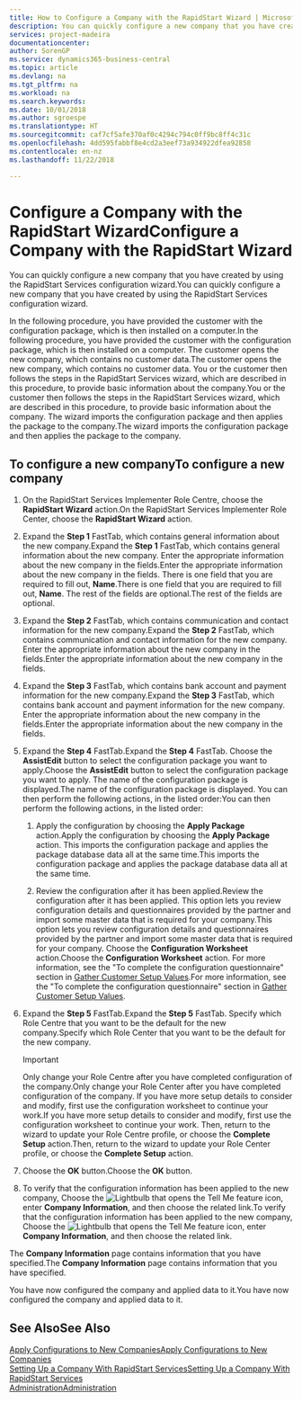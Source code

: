 ```yaml
---
title: How to Configure a Company with the RapidStart Wizard | Microsoft Docs
description: You can quickly configure a new company that you have created by using the RapidStart Services configuration wizard.
services: project-madeira
documentationcenter: 
author: SorenGP
ms.service: dynamics365-business-central
ms.topic: article
ms.devlang: na
ms.tgt_pltfrm: na
ms.workload: na
ms.search.keywords: 
ms.date: 10/01/2018
ms.author: sgroespe
ms.translationtype: HT
ms.sourcegitcommit: caf7cf5afe370af0c4294c794c0ff9bc8ff4c31c
ms.openlocfilehash: 4dd595fabbf8e4cd2a3eef73a934922dfea92858
ms.contentlocale: en-nz
ms.lasthandoff: 11/22/2018

---
```

# <a name="configure-a-company-with-the-rapidstart-wizard"></a><span data-ttu-id="cdbd9-103">Configure a Company with the RapidStart Wizard</span><span class="sxs-lookup"><span data-stu-id="cdbd9-103">Configure a Company with the RapidStart Wizard</span></span>
<span data-ttu-id="cdbd9-104">You can quickly configure a new company that you have created by using the RapidStart Services configuration wizard.</span><span class="sxs-lookup"><span data-stu-id="cdbd9-104">You can quickly configure a new company that you have created by using the RapidStart Services configuration wizard.</span></span>

<span data-ttu-id="cdbd9-105">In the following procedure, you have provided the customer with the configuration package, which is then installed on a computer.</span><span class="sxs-lookup"><span data-stu-id="cdbd9-105">In the following procedure, you have provided the customer with the configuration package, which is then installed on a computer.</span></span> <span data-ttu-id="cdbd9-106">The customer opens the new company, which contains no customer data.</span><span class="sxs-lookup"><span data-stu-id="cdbd9-106">The customer opens the new company, which contains no customer data.</span></span> <span data-ttu-id="cdbd9-107">You or the customer then follows the steps in the RapidStart Services wizard, which are described in this procedure, to provide basic information about the company.</span><span class="sxs-lookup"><span data-stu-id="cdbd9-107">You or the customer then follows the steps in the RapidStart Services wizard, which are described in this procedure, to provide basic information about the company.</span></span> <span data-ttu-id="cdbd9-108">The wizard imports the configuration package and then applies the package to the company.</span><span class="sxs-lookup"><span data-stu-id="cdbd9-108">The wizard imports the configuration package and then applies the package to the company.</span></span>  

## <a name="to-configure-a-new-company"></a><span data-ttu-id="cdbd9-109">To configure a new company</span><span class="sxs-lookup"><span data-stu-id="cdbd9-109">To configure a new company</span></span>  
1. <span data-ttu-id="cdbd9-110">On the RapidStart Services Implementer Role Centre, choose the **RapidStart Wizard** action.</span><span class="sxs-lookup"><span data-stu-id="cdbd9-110">On the RapidStart Services Implementer Role Center, choose the **RapidStart Wizard** action.</span></span>  
2. <span data-ttu-id="cdbd9-111">Expand the **Step 1** FastTab, which contains general information about the new company.</span><span class="sxs-lookup"><span data-stu-id="cdbd9-111">Expand the **Step 1** FastTab, which contains general information about the new company.</span></span> <span data-ttu-id="cdbd9-112">Enter the appropriate information about the new company in the fields.</span><span class="sxs-lookup"><span data-stu-id="cdbd9-112">Enter the appropriate information about the new company in the fields.</span></span> <span data-ttu-id="cdbd9-113">There is one field that you are required to fill out, **Name**.</span><span class="sxs-lookup"><span data-stu-id="cdbd9-113">There is one field that you are required to fill out, **Name**.</span></span> <span data-ttu-id="cdbd9-114">The rest of the fields are optional.</span><span class="sxs-lookup"><span data-stu-id="cdbd9-114">The rest of the fields are optional.</span></span>  
3. <span data-ttu-id="cdbd9-115">Expand the **Step 2** FastTab, which contains communication and contact information for the new company.</span><span class="sxs-lookup"><span data-stu-id="cdbd9-115">Expand the **Step 2** FastTab, which contains communication and contact information for the new company.</span></span> <span data-ttu-id="cdbd9-116">Enter the appropriate information about the new company in the fields.</span><span class="sxs-lookup"><span data-stu-id="cdbd9-116">Enter the appropriate information about the new company in the fields.</span></span>
4. <span data-ttu-id="cdbd9-117">Expand the **Step 3** FastTab, which contains bank account and payment information for the new company.</span><span class="sxs-lookup"><span data-stu-id="cdbd9-117">Expand the **Step 3** FastTab, which contains bank account and payment information for the new company.</span></span> <span data-ttu-id="cdbd9-118">Enter the appropriate information about the new company in the fields.</span><span class="sxs-lookup"><span data-stu-id="cdbd9-118">Enter the appropriate information about the new company in the fields.</span></span>  
5. <span data-ttu-id="cdbd9-119">Expand the **Step 4** FastTab.</span><span class="sxs-lookup"><span data-stu-id="cdbd9-119">Expand the **Step 4** FastTab.</span></span> <span data-ttu-id="cdbd9-120">Choose the **AssistEdit** button to select the configuration package you want to apply.</span><span class="sxs-lookup"><span data-stu-id="cdbd9-120">Choose the **AssistEdit** button to select the configuration package you want to apply.</span></span> <span data-ttu-id="cdbd9-121">The name of the configuration package is displayed.</span><span class="sxs-lookup"><span data-stu-id="cdbd9-121">The name of the configuration package is displayed.</span></span> <span data-ttu-id="cdbd9-122">You can then perform the following actions, in the listed order:</span><span class="sxs-lookup"><span data-stu-id="cdbd9-122">You can then perform the following actions, in the listed order:</span></span>  

    1. <span data-ttu-id="cdbd9-123">Apply the configuration by choosing the **Apply Package** action.</span><span class="sxs-lookup"><span data-stu-id="cdbd9-123">Apply the configuration by choosing the **Apply Package** action.</span></span> <span data-ttu-id="cdbd9-124">This imports the configuration package and applies the package database data all at the same time.</span><span class="sxs-lookup"><span data-stu-id="cdbd9-124">This imports the configuration package and applies the package database data all at the same time.</span></span>  

    2. <span data-ttu-id="cdbd9-125">Review the configuration after it has been applied.</span><span class="sxs-lookup"><span data-stu-id="cdbd9-125">Review the configuration after it has been applied.</span></span> <span data-ttu-id="cdbd9-126">This option lets you review configuration details and questionnaires provided by the partner and import some master data that is required for your company.</span><span class="sxs-lookup"><span data-stu-id="cdbd9-126">This option lets you review configuration details and questionnaires provided by the partner and import some master data that is required for your company.</span></span> <span data-ttu-id="cdbd9-127">Choose the **Configuration Worksheet** action.</span><span class="sxs-lookup"><span data-stu-id="cdbd9-127">Choose the **Configuration Worksheet** action.</span></span> <span data-ttu-id="cdbd9-128">For more information, see the "To complete the configuration questionnaire" section in [Gather Customer Setup Values](admin-gather-customer-setup-values.md).</span><span class="sxs-lookup"><span data-stu-id="cdbd9-128">For more information, see the "To complete the configuration questionnaire" section in [Gather Customer Setup Values](admin-gather-customer-setup-values.md).</span></span>  

6. <span data-ttu-id="cdbd9-129">Expand the **Step 5** FastTab.</span><span class="sxs-lookup"><span data-stu-id="cdbd9-129">Expand the **Step 5** FastTab.</span></span> <span data-ttu-id="cdbd9-130">Specify which Role Centre that you want to be the default for the new company.</span><span class="sxs-lookup"><span data-stu-id="cdbd9-130">Specify which Role Center that you want to be the default for the new company.</span></span>  

    > [!IMPORTANT]  
    >  <span data-ttu-id="cdbd9-131">Only change your Role Centre after you have completed configuration of the company.</span><span class="sxs-lookup"><span data-stu-id="cdbd9-131">Only change your Role Center after you have completed configuration of the company.</span></span> <span data-ttu-id="cdbd9-132">If you have more setup details to consider and modify, first use the configuration worksheet to continue your work.</span><span class="sxs-lookup"><span data-stu-id="cdbd9-132">If you have more setup details to consider and modify, first use the configuration worksheet to continue your work.</span></span> <span data-ttu-id="cdbd9-133">Then, return to the wizard to update your Role Centre profile, or choose the **Complete Setup** action.</span><span class="sxs-lookup"><span data-stu-id="cdbd9-133">Then, return to the wizard to update your Role Center profile, or choose the **Complete Setup** action.</span></span>

7. <span data-ttu-id="cdbd9-134">Choose the **OK** button.</span><span class="sxs-lookup"><span data-stu-id="cdbd9-134">Choose the **OK** button.</span></span>  
8. <span data-ttu-id="cdbd9-135">To verify that the configuration information has been applied to the new company, Choose the ![Lightbulb that opens the Tell Me feature](media/ui-search/search_small.png "Tell me what you want to do") icon, enter **Company Information**, and then choose the related link.</span><span class="sxs-lookup"><span data-stu-id="cdbd9-135">To verify that the configuration information has been applied to the new company, Choose the ![Lightbulb that opens the Tell Me feature](media/ui-search/search_small.png "Tell me what you want to do") icon, enter **Company Information**, and then choose the related link.</span></span>

<span data-ttu-id="cdbd9-136">The **Company Information** page contains information that you have specified.</span><span class="sxs-lookup"><span data-stu-id="cdbd9-136">The **Company Information** page contains information that you have specified.</span></span>   

<span data-ttu-id="cdbd9-137">You have now configured the company and applied data to it.</span><span class="sxs-lookup"><span data-stu-id="cdbd9-137">You have now configured the company and applied data to it.</span></span>  

## <a name="see-also"></a><span data-ttu-id="cdbd9-138">See Also</span><span class="sxs-lookup"><span data-stu-id="cdbd9-138">See Also</span></span>  
[<span data-ttu-id="cdbd9-139">Apply Configurations to New Companies</span><span class="sxs-lookup"><span data-stu-id="cdbd9-139">Apply Configurations to New Companies</span></span>](admin-apply-configuration-to-new-companies.md)  
[<span data-ttu-id="cdbd9-140">Setting Up a Company With RapidStart Services</span><span class="sxs-lookup"><span data-stu-id="cdbd9-140">Setting Up a Company With RapidStart Services</span></span>](admin-set-up-a-company-with-rapidstart.md)  
[<span data-ttu-id="cdbd9-141">Administration</span><span class="sxs-lookup"><span data-stu-id="cdbd9-141">Administration</span></span>](admin-setup-and-administration.md)

